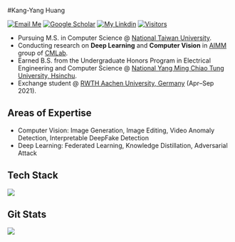 <!--
**alberthkyhky/alberthkyhky** is a ✨ _special_ ✨ repository because its `README.md` (this file) appears on your GitHub profile.

Here are some ideas to get you started:

- 🔭 I’m currently working on ...
- 🌱 I’m currently learning ...
- 👯 I’m looking to collaborate on ...
- 🤔 I’m looking for help with ...
- 💬 Ask me about ...
- 📫 How to reach me: ...
- 😄 Pronouns: ...
- ⚡ Fun fact: ...
-->
#Kang-Yang Huang

[![Email Me](https://img.shields.io/badge/Email%20Me-EA4335?logo=Gmail&logoColor=white&style=for-the-badge)](mailto:huangkangyang@cmlab.csie.ntu.edu.tw)
[![Google Scholar](https://img.shields.io/badge/Google%20Scholar-Profile-blue)](https://scholar.google.com/citations?user=kd_B-7kAAAAJ)
[![My Linkdin](https://img.shields.io/badge/My%20Linkedin-%230077B5?logo=linkedin&logoColor=white&style=for-the-badge)](https://www.linkedin.com/in/kang-yang-huang-1a47851a4/)
[![Visitors](https://api.visitorbadge.io/api/visitors?path=https%3A%2F%2Fgithub.com%2Falberthkyhky&label=VISITORS&labelColor=%23dce775&countColor=%23697689)](https://visitorbadge.io/status?path=https%3A%2F%2Fgithub.com%2Falberthkyhky)

- Pursuing M.S. in Computer Science @ [National Taiwan University](https://www.inm.ntu.edu.tw/).  
- Conducting research on **Deep Learning** and **Computer Vision** in [AIMM](https://aimm.cmlab.csie.ntu.edu.tw) group of [CMLab](https://cmlab.csie.ntu.edu.tw).
- Earned B.S. from the Undergraduate Honors Program in Electrical Engineering and Computer Science @ [National Yang Ming Chiao Tung University, Hsinchu](https://www.nycu.edu.tw/nycu/en/index).
- Exchange student @ [RWTH Aachen University, Germany](https://www.rwth-aachen.de/go/id/a/?lidx=1) (Apr–Sep 2021).

## Areas of Expertise

- Computer Vision: Image Generation, Image Editing, Video Anomaly Detection, Interpretable DeepFake Detection
- Deep Learning: Federated Learning, Knowledge Distillation, Adversarial Attack

## Tech Stack

<p align="left">
  <a href="https://skillicons.dev">
    <img src="https://skillicons.dev/icons?i=py,pytorch,opencv,sklearn,selenium,latex,anaconda,git,github,notion"/>
  </a>
</p>

## Git Stats

<p align="left">
  <a href="https://github.com/alberthkyhky">
    <img src="https://github-stats-alpha.vercel.app/api?username=alberthkyhky&cc=22272e&tc=37BCF6&ic=fff&bc=0000">
  </a>
</p>
